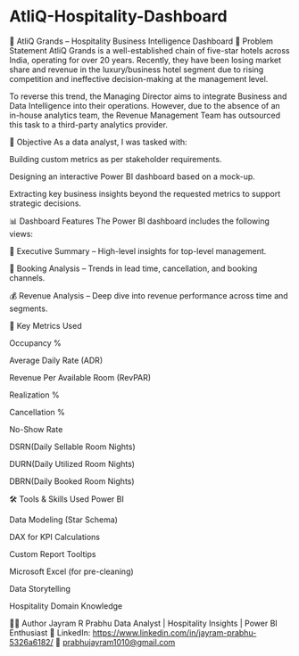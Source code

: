 # AtliQ-Hospitality-Dashboard

🏨 AtliQ Grands – Hospitality Business Intelligence Dashboard
📌 Problem Statement
AtliQ Grands is a well-established chain of five-star hotels across India, operating for over 20 years. Recently, they have been losing market share and revenue in the luxury/business hotel segment 
due to rising competition and ineffective decision-making at the management level.

To reverse this trend, the Managing Director aims to integrate Business and Data Intelligence into their operations. However, due to the absence of an in-house analytics team,
the Revenue Management Team has outsourced this task to a third-party analytics provider.

🎯 Objective
As a data analyst, I was tasked with:

Building custom metrics as per stakeholder requirements.

Designing an interactive Power BI dashboard based on a mock-up.
    
Extracting key business insights beyond the requested metrics to support strategic decisions.

📊 Dashboard Features
The Power BI dashboard includes the following views:

👔 Executive Summary – High-level insights for top-level management.

📅 Booking Analysis – Trends in lead time, cancellation, and booking channels.

💰 Revenue Analysis – Deep dive into revenue performance across time and segments.

📌 Key Metrics Used

Occupancy %

Average Daily Rate (ADR)

Revenue Per Available Room (RevPAR)

Realization %

Cancellation %

No-Show Rate

DSRN(Daily Sellable Room Nights)

DURN(Daily Utilized Room Nights)

DBRN(Daily Booked Room Nights)

🛠 Tools & Skills Used
Power BI

Data Modeling (Star Schema)

DAX for KPI Calculations

Custom Report Tooltips

Microsoft Excel (for pre-cleaning)

Data Storytelling

Hospitality Domain Knowledge

🧑‍💻 Author
Jayram R Prabhu
Data Analyst | Hospitality Insights | Power BI Enthusiast
🔗 LinkedIn: https://www.linkedin.com/in/jayram-prabhu-5326a6182/
📧 prabhujayram1010@gmail.com
